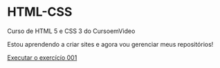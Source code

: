 # HTML-CSS
 Curso de HTML 5 e CSS 3 do CursoemVideo

 Estou aprendendo a criar sites e agora vou gerenciar meus repositórios!

<a href="https://eduardoamoreira.github.io/HTML-CSS/exercicios/exx001/index.html">Executar o exercícío 001